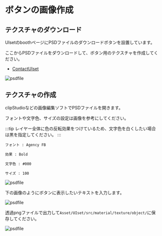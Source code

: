 # ボタンの画像作成


## テクスチャのダウンロード

UIsetのboothページにPSDファイルのダウンロードボタンを設置しています。

ここからPSDファイルをダウンロードして、ボタン用のテクスチャを作成してください。

- <a href='https://hako-iri.booth.pm/items/4381102'>ContactUIset</a>

![psdfile](@site/static/img/UIsetImg/booth_texture.png)

## テクスチャの作成

clipStudioなどの画像編集ソフトでPSDファイルを開きます。

フォントや文字色、サイズの設定は画像を参考にしてください。

:::tip
レイヤー全体に色の反転効果をつけているため、文字色を白くしたい場合は黒を指定してください。
:::

`フォント : Agency FB`

`効果 : Bold`

`文字色 : #000`

`サイズ : 100`

![psdfile](@site/static/img/UIsetImg/font.png)

下の画像のようにボタンに表示したいテキストを入力します。

![psdfile](@site/static/img/UIsetImg/test_text.png)


透過pngファイルで出力して`Asset/UIset/src/material/texture/object/`に保存してください。

![psdfile](@site/static/img/UIsetImg/texture_place.png)


